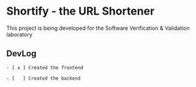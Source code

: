 # Shortify - the URL Shortener

This project is being developed for the Software Verification & Validation laboratory

## DevLog

	- [ x ] Created the frontend
	
	- [   ] Created the backend
